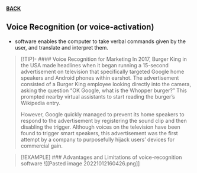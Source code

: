 **[BACK](INTCOMMidtermCh2.md)**

## Voice Recognition (or voice-activation)
- software enables the computer to take verbal commands given by the user, and translate and interpret them.
>[!TIP]- #### Voice Recognition for Marketing
>In 2017, Burger King in the USA made headlines when it began running a 15-second advertisement on television that specifically targeted Google home speakers and Android phones within earshot. The advertisement consisted of a Burger King employee looking directly into the camera, asking the question “OK Google, what is the Whopper burger?” This prompted nearby virtual assistants to start reading the burger’s Wikipedia entry.
>
>However, Google quickly managed to prevent its home speakers to respond to the advertisement by registering the sound clip and then disabling the trigger. Although voices on the television have been found to trigger smart speakers, this advertisement was the first attempt by a company to purposefully hijack users’ devices for commercial gain.

>[!EXAMPLE] ### Advantages and Limitations of voice-recognition software
>![[Pasted image 20221012160426.png]]